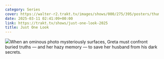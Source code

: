 ```yaml
---
category: Series
cover: https://walter-r2.trakt.tv/images/shows/000/275/395/posters/thumb/535c4f5414.jpg.webp
date: 2025-03-11 02:41:09+00:00
link: https://trakt.tv/shows/just-one-look-2025
title: Just One Look
---
```


![](https://walter-r2.trakt.tv/images/shows/000/275/395/fanarts/thumb/8b347164b6.jpg)When an ominous photo mysteriously surfaces, Greta must confront buried truths — and her hazy memory — to save her husband from his dark secrets.
